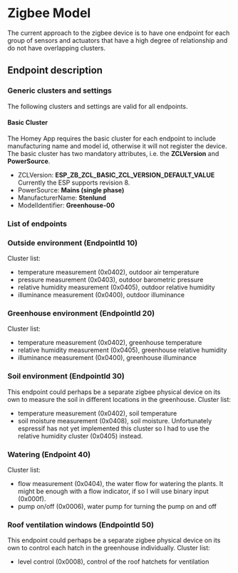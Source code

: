 # Zigbee Model
The current approach to the zigbee device is to have one endpoint for each group of sensors and actuators that have a high degree of relationship and do not have overlapping clusters.
## Endpoint description
### Generic clusters and settings
The following clusters and settings are valid for all endpoints.
#### Basic Cluster
The Homey App requires the basic cluster for each endpoint to include manufacturing name and model id, otherwise it will not register the device.
The basic cluster has two mandatory attributes, i.e. the **ZCLVersion** and **PowerSource**.
* ZCLVersion: **ESP_ZB_ZCL_BASIC_ZCL_VERSION_DEFAULT_VALUE** Currently the ESP supports revision 8.
* PowerSource: **Mains (single phase)**
* ManufacturerName: **Stenlund**
* ModelIdentifier: **Greenhouse-00**
### List of endpoints
### Outside environment (EndpointId 10)
Cluster list:
* temperature measurement (0x0402), outdoor air temperature
* pressure measurement (0x0403), outdoor barometric pressure
* relative humidity measurement (0x0405), outdoor relative humidity
* illuminance measurement (0x0400), outdoor illuminance
### Greenhouse environment (EndpointId 20)
Cluster list:
* temperature measurement (0x0402), greenhouse temperature
* relative humidity measurement (0x0405), greenhouse relative humidity
* illuminance measurement (0x0400), greenhouse illuminance
### Soil environment (EndpointId 30)
This endpoint could perhaps be a separate zigbee physical device on its own to measure the soil in different locations in the greenhouse.
Cluster list:
* temperature measurement (0x0402), soil temperature
* soil moisture measurement (0x0408), soil moisture. Unfortunately espressif has not yet implemented this cluster so I had to use the relative humidity cluster (0x0405) instead.
### Watering (Endpoint 40)
Cluster list:
* flow measurement (0x0404), the water flow for watering the plants. It might be enough with a flow indicator, if so I will use binary input (0x000f).
* pump on/off (0x0006), water pump for turning the pump on and off
### Roof ventilation windows (EndpointId 50)
This endpoint could perhaps be a separate zigbee physical device on its own to control each hatch in the greenhouse individually.
Cluster list:
* level control (0x0008), control of the roof hatchets for ventilation
